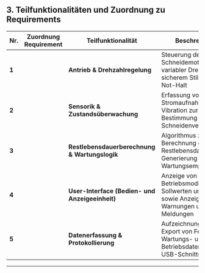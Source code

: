 ## 3. Teilfunktionalitäten und Zuordnung zu Requirements

| **Nr.** | **Zuordnung Requirement** |**Teilfunktionalität** | **Beschreibung** |
|----------|----------|------------------------|------------------|
| **1** | | **Antrieb & Drehzahlregelung** | Steuerung des Schneidemotors mit variabler Drehzahl und sicherem Stillsetzen bei Not-Halt
| **2** | | **Sensorik & Zustandsüberwachung** | Erfassung von Stromaufnahme und Vibration zur Bestimmung des Schneidenverschleißes
| **3** | | **Restlebensdauerberechnung & Wartungslogik** | Algorithmus zur Berechnung der Restlebensdauer und Generierung von Wartungsempfehlungen
| **4** | | **User-Interface (Bedien- und Anzeigeeinheit)** | Anzeige von Betriebsmodi, Sollwerten und Presets sowie Anzeige von Warnungen und Meldungen
| **5** | | **Datenerfassung & Protokollierung** | Aufzeichnung und Export von Fehler-, Wartungs- und Betriebsdaten über USB-Schnittstelle

---
